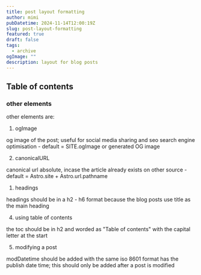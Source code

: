```yaml
---
title: post layout formatting
author: mimi
pubDatetime: 2024-11-14T12:00:19Z
slug: post-layout-formatting
featured: true
draft: false
tags:
  - archive
ogImage: ""
description: layout for blog posts
---
```


## Table of contents

### other elements

other elements are:

1. ogImage

og  image of the post; useful for social media sharing and seo search engine optimisation - default = SITE.ogImage or generated OG image

2. canonicalURL

canonical url absolute, incase the article already exists on other source - default = Astro.site + Astro.url.pathname

1. headings

headings should be in a h2 - h6 format because the blog posts use title as the main heading

4. using table of contents

the toc should be in h2 and worded as "Table of contents" with the capital letter at the start

5. modifying a post

modDatetime should be added with the same iso 8601 format has the publish date time; this should only be added after a post is modified